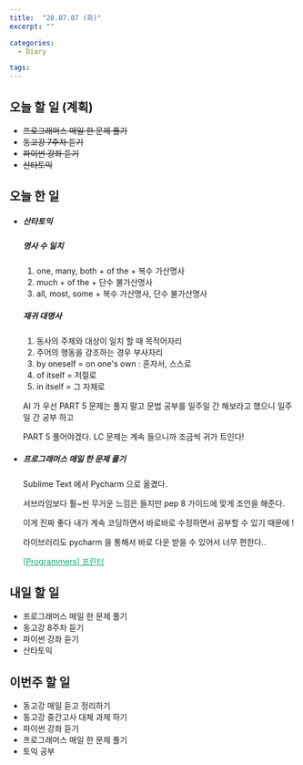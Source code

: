 ```yaml
---
title:  "20.07.07 (화)"
excerpt: ""

categories:
  - Diary

tags:
---
```


## 오늘 할 일 (계획)

- ~~프로그래머스 매일 한 문제 풀기~~
- ~~동고강 7주차 듣기~~
- ~~파이썬 강좌 듣기~~
- ~~산타토익~~

## 오늘 한 일

- ##### 산타토익

  ##### 명사 수 일치

  1. one, many, both + of the + 복수 가산명사
  2. much + of the + 단수 불가산명사
  3. all, most, some + 복수 가산명사, 단수 불가산명사

  ##### 재귀 대명사

  1. 동사의 주체와 대상이 일치 할 때 목적어자리
  2. 주어의 행동을 강조하는 경우 부사자리
  3. by oneself = on one's own : 혼자서, 스스로
  4. of itself = 저절로
  5. in itself = 그 자체로

  AI 가 우선 PART 5 문제는 풀지 말고 문법 공부를 일주일 간 해보라고 했으니 일주일 간 공부 하고

  PART 5 풀어야겠다. LC 문제는 계속 들으니까 조금씩 귀가 트인다!

- ##### 프로그래머스 매일 한 문제 풀기

  Sublime Text 에서 Pycharm 으로 옮겼다.

  서브라임보다 훨~씬 무거운 느낌은 들지만 pep 8 가이드에 맞게 조언을 해준다.

  이게 진짜 좋다 내가 계속 코딩하면서 바로바로 수정하면서 공부할 수 있기 때문에 !

  라이브러리도 pycharm 을 통해서 바로 다운 받을 수 있어서 너무 편한다..

  <a href="https://nam-ki-bok.github.io/quiz/Quiz_Printer/" style="color:#0FA678">[Programmers] 프린터</a>

## 내일 할 일

- 프로그래머스 매일 한 문제 풀기
- 동고강 8주차 듣기
- 파이썬 강좌 듣기
- 산타토익

## 이번주 할 일

- 동고강 매일 듣고 정리하기
- 동고강 중간고사 대체 과제 하기
- 파이썬 강좌 듣기
- 프로그래머스 매일 한 문제 풀기
- 토익 공부
